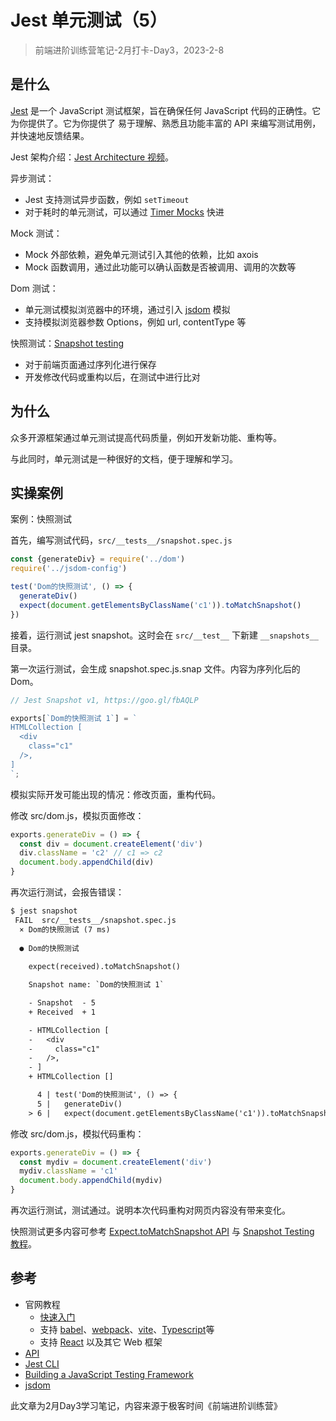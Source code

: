 # Jest 单元测试（5）

> 前端进阶训练营笔记-2月打卡-Day3，2023-2-8

## 是什么

[Jest](https://www.jestjs.cn/) 是一个 JavaScript 测试框架，旨在确保任何 JavaScript 代码的正确性。它为你提供了。它为你提供了 易于理解、熟悉且功能丰富的 API 来编写测试用例，并快速地反馈结果。

Jest 架构介绍：[Jest Architecture 视频](https://www.jestjs.cn/docs/architecture)。

异步测试：

- Jest 支持测试异步函数，例如 `setTimeout`
- 对于耗时的单元测试，可以通过 [Timer Mocks](https://www.jestjs.cn/docs/timer-mocks) 快进

Mock 测试：

- Mock 外部依赖，避免单元测试引入其他的依赖，比如 axois
- Mock 函数调用，通过此功能可以确认函数是否被调用、调用的次数等

Dom 测试：

- 单元测试模拟浏览器中的环境，通过引入 [jsdom](https://github.com/jsdom/jsdom) 模拟
- 支持模拟浏览器参数 Options，例如 url, contentType 等

快照测试：[Snapshot testing](https://www.jestjs.cn/docs/snapshot-testing)

- 对于前端页面通过序列化进行保存
- 开发修改代码或重构以后，在测试中进行比对

## 为什么

众多开源框架通过单元测试提高代码质量，例如开发新功能、重构等。

与此同时，单元测试是一种很好的文档，便于理解和学习。

## 实操案例

案例：快照测试

首先，编写测试代码，`src/__tests__/snapshot.spec.js`

```js
const {generateDiv} = require('../dom')
require('../jsdom-config')

test('Dom的快照测试', () => {
  generateDiv()
  expect(document.getElementsByClassName('c1')).toMatchSnapshot()
})
```

接着，运行测试 jest snapshot。这时会在 `src/__test__` 下新建 `__snapshots__` 目录。

第一次运行测试，会生成 snapshot.spec.js.snap 文件。内容为序列化后的 Dom。

```js
// Jest Snapshot v1, https://goo.gl/fbAQLP

exports[`Dom的快照测试 1`] = `
HTMLCollection [
  <div
    class="c1"
  />,
]
`;
```

模拟实际开发可能出现的情况：修改页面，重构代码。

修改 src/dom.js，模拟页面修改：

```js
exports.generateDiv = () => {
  const div = document.createElement('div')
  div.className = 'c2' // c1 => c2
  document.body.appendChild(div)
}
```

再次运行测试，会报告错误：

```diff
$ jest snapshot
 FAIL  src/__tests__/snapshot.spec.js
  × Dom的快照测试 (7 ms)
                                                                          
  ● Dom的快照测试                                                         
                                                                          
    expect(received).toMatchSnapshot()

    Snapshot name: `Dom的快照测试 1`

    - Snapshot  - 5
    + Received  + 1

    - HTMLCollection [
    -   <div
    -     class="c1"
    -   />,
    - ]
    + HTMLCollection []

      4 | test('Dom的快照测试', () => {
      5 |   generateDiv()
    > 6 |   expect(document.getElementsByClassName('c1')).toMatchSnapshot()
```

修改 src/dom.js，模拟代码重构：

```js
exports.generateDiv = () => {
  const mydiv = document.createElement('div')
  mydiv.className = 'c1'
  document.body.appendChild(mydiv)
}
```

再次运行测试，测试通过。说明本次代码重构对网页内容没有带来变化。

快照测试更多内容可参考 [Expect.toMatchSnapshot API](https://www.jestjs.cn/docs/expect#tomatchsnapshotpropertymatchers-hint) 与 [Snapshot Testing 教程](https://www.jestjs.cn/docs/snapshot-testing)。

## 参考

- 官网教程
  - [快速入门](https://www.jestjs.cn/docs/getting-started)
  - 支持 [babel](https://www.jestjs.cn/docs/getting-started#%E4%BD%BF%E7%94%A8-babel)、[webpack](https://www.jestjs.cn/docs/webpack)、[vite](https://www.jestjs.cn/docs/getting-started#using-vite)、[Typescript](https://www.jestjs.cn/docs/getting-started#%E4%BD%BF%E7%94%A8-typescript)等
  - 支持 [React](https://www.jestjs.cn/docs/tutorial-react) 以及其它 Web 框架
- [API](https://www.jestjs.cn/docs/api)
- [Jest CLI](https://www.jestjs.cn/docs/cli)
- [Building a JavaScript Testing Framework](https://cpojer.net/posts/building-a-javascript-testing-framework)
- [jsdom](https://github.com/jsdom/jsdom)

此文章为2月Day3学习笔记，内容来源于极客时间《前端进阶训练营》
